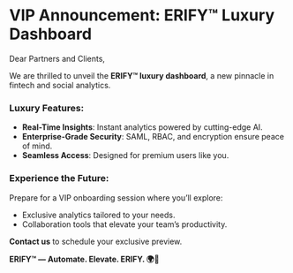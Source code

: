 # VIP Announcement: ERIFY™ Luxury Dashboard

Dear Partners and Clients,

We are thrilled to unveil the **ERIFY™ luxury dashboard**, a new pinnacle in fintech and social analytics.

### **Luxury Features**:
- **Real-Time Insights**: Instant analytics powered by cutting-edge AI.
- **Enterprise-Grade Security**: SAML, RBAC, and encryption ensure peace of mind.
- **Seamless Access**: Designed for premium users like you.

### **Experience the Future**:
Prepare for a VIP onboarding session where you’ll explore:
- Exclusive analytics tailored to your needs.
- Collaboration tools that elevate your team’s productivity.

**Contact us** to schedule your exclusive preview.

**ERIFY™ — Automate. Elevate. ERIFY. 🌍💎**